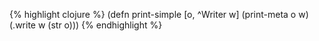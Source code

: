{% highlight clojure %}
(defn print-simple [o, ^Writer w]
  (print-meta o w)
  (.write w (str o)))
{% endhighlight %}
